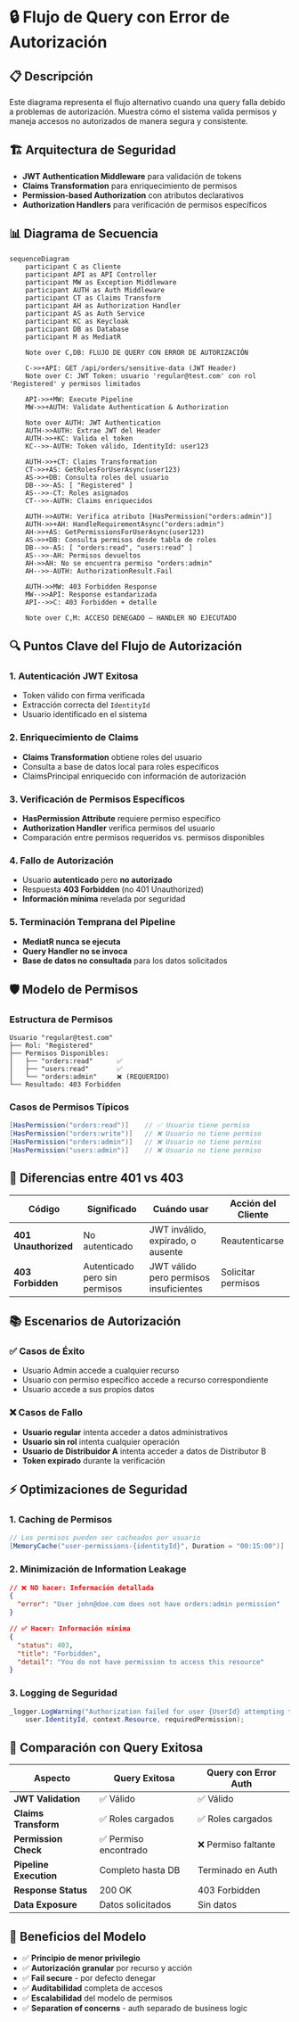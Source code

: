 # 🔒 Flujo de Query con Error de Autorización

## 📋 Descripción

Este diagrama representa el flujo alternativo cuando una query falla debido a problemas de autorización. Muestra cómo el sistema valida permisos y maneja accesos no autorizados de manera segura y consistente.

## 🏗️ Arquitectura de Seguridad

- **JWT Authentication Middleware** para validación de tokens
- **Claims Transformation** para enriquecimiento de permisos
- **Permission-based Authorization** con atributos declarativos
- **Authorization Handlers** para verificación de permisos específicos

## 📊 Diagrama de Secuencia

```mermaid
sequenceDiagram
    participant C as Cliente
    participant API as API Controller
    participant MW as Exception Middleware
    participant AUTH as Auth Middleware
    participant CT as Claims Transform
    participant AH as Authorization Handler
    participant AS as Auth Service
    participant KC as Keycloak
    participant DB as Database
    participant M as MediatR

    Note over C,DB: FLUJO DE QUERY CON ERROR DE AUTORIZACIÓN

    C->>+API: GET /api/orders/sensitive-data (JWT Header)
    Note over C: JWT Token: usuario 'regular@test.com' con rol 'Registered' y permisos limitados

    API->>+MW: Execute Pipeline
    MW->>+AUTH: Validate Authentication & Authorization

    Note over AUTH: JWT Authentication
    AUTH->>AUTH: Extrae JWT del Header
    AUTH->>+KC: Valida el token
    KC-->>-AUTH: Token válido, IdentityId: user123

    AUTH->>+CT: Claims Transformation
    CT->>+AS: GetRolesForUserAsync(user123)
    AS->>+DB: Consulta roles del usuario
    DB-->>-AS: [ "Registered" ]
    AS-->>-CT: Roles asignados
    CT-->>-AUTH: Claims enriquecidos

    AUTH->>AUTH: Verifica atributo [HasPermission("orders:admin")]
    AUTH->>+AH: HandleRequirementAsync("orders:admin")
    AH->>+AS: GetPermissionsForUserAsync(user123)
    AS->>+DB: Consulta permisos desde tabla de roles
    DB-->>-AS: [ "orders:read", "users:read" ]
    AS-->>-AH: Permisos devueltos
    AH->>AH: No se encuentra permiso "orders:admin"
    AH-->>-AUTH: AuthorizationResult.Fail

    AUTH->>MW: 403 Forbidden Response
    MW-->>API: Response estandarizada
    API-->>C: 403 Forbidden + detalle

    Note over C,M: ACCESO DENEGADO – HANDLER NO EJECUTADO

```

## 🔍 Puntos Clave del Flujo de Autorización

### 1. **Autenticación JWT Exitosa**

- Token válido con firma verificada
- Extracción correcta del `IdentityId`
- Usuario identificado en el sistema

### 2. **Enriquecimiento de Claims**

- **Claims Transformation** obtiene roles del usuario
- Consulta a base de datos local para roles específicos
- ClaimsPrincipal enriquecido con información de autorización

### 3. **Verificación de Permisos Específicos**

- **HasPermission Attribute** requiere permiso específico
- **Authorization Handler** verifica permisos del usuario
- Comparación entre permisos requeridos vs. permisos disponibles

### 4. **Fallo de Autorización**

- Usuario **autenticado** pero **no autorizado**
- Respuesta **403 Forbidden** (no 401 Unauthorized)
- **Información mínima** revelada por seguridad

### 5. **Terminación Temprana del Pipeline**

- **MediatR nunca se ejecuta**
- **Query Handler no se invoca**
- **Base de datos no consultada** para los datos solicitados

## 🛡️ Modelo de Permisos

### Estructura de Permisos

```
Usuario "regular@test.com"
├── Rol: "Registered"
├── Permisos Disponibles:
│   ├── "orders:read"      ✅
│   ├── "users:read"       ✅
│   └── "orders:admin"     ❌ (REQUERIDO)
└── Resultado: 403 Forbidden
```

### Casos de Permisos Típicos

```csharp
[HasPermission("orders:read")]    // ✅ Usuario tiene permiso
[HasPermission("orders:write")]   // ❌ Usuario no tiene permiso
[HasPermission("orders:admin")]   // ❌ Usuario no tiene permiso
[HasPermission("users:admin")]    // ❌ Usuario no tiene permiso
```

## 🔐 Diferencias entre 401 vs 403

| Código | Significado | Cuándo usar | Acción del Cliente |
|--------|-------------|-------------|-------------------|
| **401 Unauthorized** | No autenticado | JWT inválido, expirado, o ausente | Reautenticarse |
| **403 Forbidden** | Autenticado pero sin permisos | JWT válido pero permisos insuficientes | Solicitar permisos |

## 📚 Escenarios de Autorización

### ✅ Casos de Éxito

- Usuario Admin accede a cualquier recurso
- Usuario con permiso específico accede a recurso correspondiente
- Usuario accede a sus propios datos

### ❌ Casos de Fallo

- **Usuario regular** intenta acceder a datos administrativos
- **Usuario sin rol** intenta cualquier operación
- **Usuario de Distribuidor A** intenta acceder a datos de Distributor B
- **Token expirado** durante la verificación

## ⚡ Optimizaciones de Seguridad

### 1. **Caching de Permisos**

```csharp
// Los permisos pueden ser cacheados por usuario
[MemoryCache("user-permissions-{identityId}", Duration = "00:15:00")]
```

### 2. **Minimización de Information Leakage**

```json
// ❌ NO hacer: Información detallada
{
  "error": "User john@doe.com does not have orders:admin permission"
}

// ✅ Hacer: Información mínima
{
  "status": 403,
  "title": "Forbidden",
  "detail": "You do not have permission to access this resource"
}
```

### 3. **Logging de Seguridad**

```csharp
_logger.LogWarning("Authorization failed for user {UserId} attempting to access {Resource} with permission {Permission}",
    user.IdentityId, context.Resource, requiredPermission);
```

## 🔄 Comparación con Query Exitosa

| Aspecto | Query Exitosa | Query con Error Auth |
|---------|---------------|----------------------|
| **JWT Validation** | ✅ Válido | ✅ Válido |
| **Claims Transform** | ✅ Roles cargados | ✅ Roles cargados |
| **Permission Check** | ✅ Permiso encontrado | ❌ Permiso faltante |
| **Pipeline Execution** | Completo hasta DB | Terminado en Auth |
| **Response Status** | 200 OK | 403 Forbidden |
| **Data Exposure** | Datos solicitados | Sin datos |

## 🎯 Beneficios del Modelo

- ✅ **Principio de menor privilegio**
- ✅ **Autorización granular** por recurso y acción
- ✅ **Fail secure** - por defecto denegar
- ✅ **Auditabilidad** completa de accesos
- ✅ **Escalabilidad** del modelo de permisos
- ✅ **Separation of concerns** - auth separado de business logic
